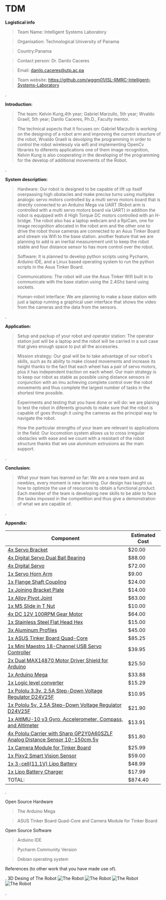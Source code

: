 # TDM

**Logistical info**

>Team Name: Intelligent Systems Laboratory

>Organisation: Technological University of Panama

>Country:Panama

>Contact person: Dr. Danilo Caceres

>Email: danilo.caceres@utp.ac.pa 

>Team website: https://github.com/wggm01/ISL-RMRC-Intelligent-Systems-Laboratory

.





**Introduction:**

>The team: Kelvin Kung,4th year; Gabriel Marzullo, 5th year; Wvaldo Graell, 5th year; Danilo Caceres, Ph.D., Faculty mentor.
 


>The technical aspects that it focuses on: Gabriel Marzullo is working on the designing of a robot arm and improving the current structure of the robot, Wvaldo Graell is devolping the programming in order to control the robot wirelessly via wifi and implementing OpenCv libraries to diferents applications one of them image recognition, Kelvin Kung is also cooperating in the developing of the programming for the develop of additional movements of the Robot.


.




**System description:**

>Hardware: Our robot is designed to be capable of lift up itself overpassing high obstacles and make precise turns using multiples analogic servo motors controlled by a multi servo motors board that is directly connected to an Arduino Mega via UART (Robot arm is controlled with a multi servo motors board via UART) in addition the robot is equipped with 4 High Torque DC motors controlled with an H-bridge. The robot also has a laptop webcam and a RpiCam, one for image recognition allocated in the robot arm and the other one to drive the robot those cameras are connected to an Asus Tinker Board and stream via Wifi to the base station. another feature that we are planning to add is an inertial measurement unit to keep the robot stable and four distance sensor to has more control over the robot.

>Software: It is planned to develop python scripts using Pycharm, Arduino IDE, and a Linux based operating system to run the python scripts in the Asus Tinker Board.

>Communications: The robot will use the Asus Tinker Wifi  built in to communicate with the base station using the 2.4Ghz band using sockets. 

>Human-robot interface: We are planning to make a base station with just a laptop running a graphical user interface that shows the video from the cameras and the data from the sensors.


.



**Application:**

>Setup and packup of your robot and operator station: The operator station just will be a laptop and the robot will be carried in a suit case that gives enough space to put all the accesories.

>Mission strategy: Our goal will be to take advantage of our robot's skills, such as its ability to make closed movements and increase its height thanks to the fact that each wheel has a pair of servo motors, plus it has independent traction on each wheel. Our main strategy is to keep our robot as stable as possible using distance sensors in conjunction with an imu achieving complete control over the robot movements and thus complete the largest number of tasks in the shortest time possible.

>Experiments and testing that you have done or will do: we are planing to test the robot in diferents grounds to make sure that the robot is capable of goes through it using the cameras as the principal way to navigate the robot.

>How the particular strengths of your team are relevant to applications in the field: Our locomotion system allows us to cross irregular obstacles with ease and we count with a resistant of the robot structure thanks that we use aluminum extrusions as the main support.

.


**Conclusion:**

>What your team has learned so far: We are a new team and as newbies, every moment is new learning. Our design has taught us how to optimize the use of resources to obtain a functional product. Each member of the team is developing new skills to be able to face the tasks imposed in the competition and thus give a demonstration of what we are capable of.

.




**Appendix:**

 Component | Estimated Cost
 ----------|----------------
[4x Servo Bracket](https://www.amazon.com/LewanSoul-LD-220MG-Digital-Bearing-Aluminium/dp/B07CMBMWZW/ref=sr_1_7?ie=UTF8&qid=1548035324&sr=8-7&keywords=servo+bracket)| $20.00
[4x Digital Servo Dual Ball Bearing](https://www.amazon.com/LewanSoul-LD-220MG-Digital-Bearing-Aluminium/dp/B07CMBMWZW/ref=sr_1_7?ie=UTF8&qid=1548035324&sr=8-7&keywords=servo+bracket)| $88.00
[4x Digital Servo](https://www.amazon.com/d/Rc-Servos/ANNIMOS-Digital-Waterproof-DS3218MG-Control/B076CNKQX4/ref=sr_1_3?ie=UTF8&qid=1548270718&sr=8-3&keywords=20kg+servo)|$72.00
[1x Servo Horn Arm](https://www.amazon.com/Seamuing-Aluminum-Futaba-Mechanical-Helicopter/dp/B07D56FVK5/ref=sr_1_5?ie=UTF8&qid=1548270793&sr=8-5&keywords=25T+disc)|$9.00
[1x Flange Shaft Coupling](https://www.amazon.com/Magic-Coupling-Hardness-Accessory-Connector/dp/B07FLWQMNW/ref=sr_1_2_sspa?ie=UTF8&qid=1548271049&sr=8-2-spons&keywords=6mm+shaft&psc=1)|$24.00
[1x Joining Bracket Plate ](https://www.amazon.com/Joining-Bracket-Aluminum-Extrusion-Profile/dp/B01H6NPID2/ref=sr_1_16?ie=UTF8&qid=1548271256&sr=8-16&keywords=2020+profile+aluminum+joint+plate)|$14.00
[1x Alloy Pivot Joint](https://www.amazon.com/IZTOSS-Die-Cast-Aluminum-Extrusion-Profile/dp/B078RH97L3/ref=sr_1_4?ie=UTF8&qid=1548271696&sr=8-4&keywords=2020+profile+aluminum+pivot)|$63.00
[1x M5 Slide in T Nut](https://www.amazon.com/Boeray-Aluminum-Extrusion-Profile-Sereis/dp/B01GCDG2QO/ref=sr_1_8?ie=UTF8&qid=1548271800&sr=8-8&keywords=2020+profile+aluminum)|$10.00
[4x DC 12V 100RPM Gear Motor ](https://www.amazon.com/Greartisan-Electric-Reduction-Centric-Diameter/dp/B072R57C56/ref=sr_1_6?ie=UTF8&qid=1548271877&sr=8-6&keywords=dc%2Bgear%2Bmotor&th=1)|$64.00
[1x Stainless Steel Flat Head Hex](https://www.amazon.com/Hilitchi-510pcs-Stainless-Socket-Assortment/dp/B073SVMX3T/ref=sr_1_5?ie=UTF8&qid=1548272606&sr=8-5&keywords=m3+m4+m5+flat+head)|$15.00
[3x Aluminum Profiles](https://www.amazon.com/Linear-Motion-Aluminum-Profiles-Extrusion/dp/B07MMX1QW9/ref=sr_1_1?ie=UTF8&qid=1548272841&sr=8-1&keywords=2060+t-slot+200mm)|$45.00
[1x ASUS Tinker Board Quad-Core](https://www.amazon.com/gp/product/B00FS83U42/ref=ox_sc_saved_title_1?smid=ATVPDKIKX0DER&psc=1)|$85.25
[1x Mini Maestro 18-Channel USB Servo Controller](https://www.pololu.com/product/1354)|$39.95
[2x Dual MAX14870 Motor Driver Shield for Arduino](https://www.pololu.com/product/2519)|$25.50
[1x Arduino Mega ](https://www.amazon.com/ARDUINO-MEGA-2560-REV3-A000067/dp/B0046AMGW0/ref=sr_1_3?s=pc&ie=UTF8&qid=1550887800&sr=1-3&keywords=ARDUINO+MEGA)|$33.88
[1x Logic level converter](https://www.amazon.com/Cylewet-3-3V-5V-Channels-Converter-Bi-Directional/dp/B074M8TM81/ref=sr_1_3?ie=UTF8&qid=1550887969&sr=8-3&keywords=logic+level+shifter+3.3v+to+5v)|$15.29
[1x Pololu 3.3v, 2.5A Step-Down Voltage Regulator D24V25F](https://www.pololu.com/product/2849)|$10.95
[1x Pololu 5v, 2.5A Step-Down Voltage Regulator D24V25F](https://www.pololu.com/product/2850)|$21.90
[1x AltIMU-10 v3 Gyro, Accelerometer, Compass, and Altimeter](https://www.pololu.com/product/2469)|$13.91
[4x Pololu Carrier with Sharp GP2Y0A60SZLF Analog Distance Sensor 10-150cm,5v](https://www.pololu.com/product/2474)|$51.80
[1x Camera Module for Tinker Board](https://www.amazon.com/Camera-Module-Tinker-Board-Adjustable/dp/B07916CXJX)|$25.99
[1x Pixy2 Smart Vision Sensor](https://www.amazon.com/Pixy2-Smart-Vision-Sensor-BeagleBone/dp/B07D1CLYD2/ref=sr_1_1_sspa?s=electronics&ie=UTF8&qid=1550892586&sr=1-1-spons&keywords=PIXY+CAM&psc=1)|$59.00
[1x 3-cell(11.1V) Lipo Battery](https://www.amazon.com/dp/B06XK9149L/ref=sspa_dk_detail_1?psc=1&pd_rd_i=B06XK9149L&pd_rd_w=6aPM0&pf_rd_p=733540df-430d-45cd-9525-21bc15b0e6cc&pd_rd_wg=tWoaI&pf_rd_r=NJ6KEVBX3CVN1KZ4D1AV&pd_rd_r=da2ea418-3974-11e9-adab-476bc8823d07)|$48.99
[1x Lipo Battery Charger](https://www.amazon.com/dp/B07H3PS7DF/ref=sspa_dk_detail_2?psc=1&pd_rd_i=B07H3PS7DF&pd_rd_w=1FsPH&pf_rd_p=733540df-430d-45cd-9525-21bc15b0e6cc&pd_rd_wg=Ja7TE&pf_rd_r=WD6TTJW96075JZRG6HQ4&pd_rd_r=b155ae89-3975-11e9-8d5f-8b5d7e09eabc)|$17.99
TOTAL: |$874.40

.

Open Source Hardware  

> The Arduino Mega

> ASUS Tinker Board Quad-Core and Camera Module for Tinker Board 

Open Source Software  

>Arduino IDE 

>Pycharm Community Version 
 
>Debian operating system

References (to other work that you have made use of).


.
3D Desing of The Robot 
![The Robot](Images/4.jpeg) 
![The Robot](Images/0.jpeg)
![The Robot](Images/5.jpeg)
![The Robot](Images/3.jpeg)


.
